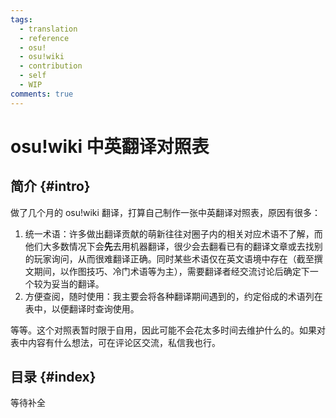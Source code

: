 ```yaml
---
tags:
  - translation
  - reference
  - osu!
  - osu!wiki
  - contribution
  - self
  - WIP
comments: true
---
```

# osu!wiki 中英翻译对照表

## 简介 {#intro}

做了几个月的 osu!wiki 翻译，打算自己制作一张中英翻译对照表，原因有很多：

1. 统一术语：许多做出翻译贡献的萌新往往对圈子内的相关对应术语不了解，而他们大多数情况下会**先**去用机器翻译，很少会去翻看已有的翻译文章或去找别的玩家询问，从而很难翻译正确。同时某些术语仅在英文语境中存在（截至撰文期间，以作图技巧、冷门术语等为主），需要翻译者经交流讨论后确定下一个较为妥当的翻译。
2. 方便查阅，随时使用：我主要会将各种翻译期间遇到的，约定俗成的术语列在表中，以便翻译时查询使用。

等等。这个对照表暂时限于自用，因此可能不会花太多时间去维护什么的。如果对表中内容有什么想法，可在评论区交流，私信我也行。

## 目录 {#index}

等待补全
